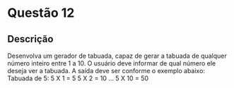 # Questão 12

## Descrição
Desenvolva um gerador de tabuada, capaz de gerar a tabuada de qualquer número inteiro entre 1 a 10. O
usuário deve informar de qual número ele deseja ver a tabuada. A saída deve ser conforme o exemplo abaixo:
Tabuada de 5:
5 X 1 = 5
5 X 2 = 10
...
5 X 10 = 50

